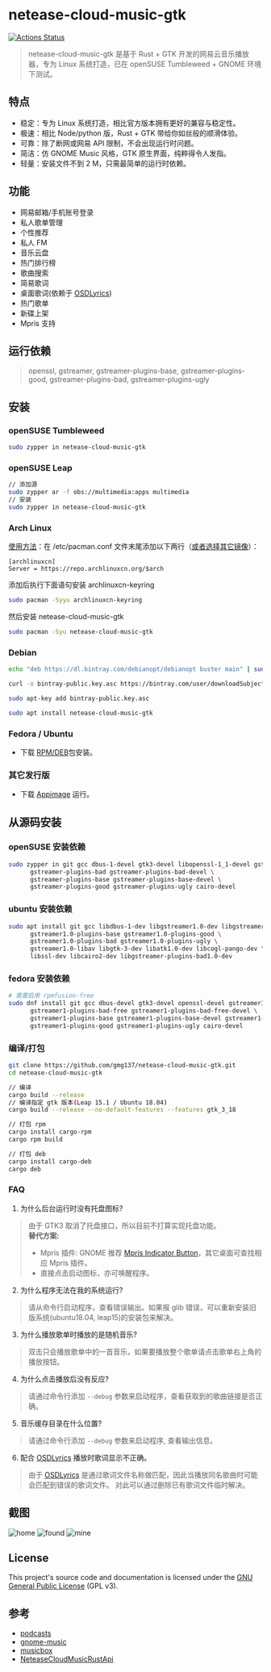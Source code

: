 # netease-cloud-music-gtk
[![Actions Status](https://github.com/gmg137/netease-cloud-music-gtk/workflows/CI/badge.svg)](https://github.com/gmg137/netease-cloud-music-gtk/actions)
> netease-cloud-music-gtk 是基于 Rust + GTK 开发的网易云音乐播放器，专为 Linux 系统打造，已在 openSUSE Tumbleweed + GNOME 环境下测试。

## 特点
- 稳定：专为 Linux 系统打造，相比官方版本拥有更好的兼容与稳定性。
- 极速：相比 Node/python 版，Rust + GTK 带给你如丝般的顺滑体验。
- 可靠：除了断网或网易 API 限制，不会出现运行时问题。
- 简洁：仿 GNOME Music 风格，GTK 原生界面，纯粹得令人发指。
- 轻量：安装文件不到 2 M，只需最简单的运行时依赖。

## 功能
- 网易邮箱/手机账号登录
- 私人歌单管理
- 个性推荐
- 私人 FM
- 音乐云盘
- 热门排行榜
- 歌曲搜索
- 简易歌词
- 桌面歌词(依赖于 [OSDLyrics](https://github.com/osdlyrics/osdlyrics))
- 热门歌单
- 新碟上架
- Mpris 支持

## 运行依赖
> openssl, gstreamer, gstreamer-plugins-base, gstreamer-plugins-good, gstreamer-plugins-bad, gstreamer-plugins-ugly

## 安装
### openSUSE Tumbleweed
```bash
sudo zypper in netease-cloud-music-gtk
```
### openSUSE Leap
```bash
// 添加源
sudo zypper ar -f obs://multimedia:apps multimedia
// 安装
sudo zypper in netease-cloud-music-gtk
```
### Arch Linux
[使用方法](https://www.archlinuxcn.org/archlinux-cn-repo-and-mirror/)：在 /etc/pacman.conf 文件末尾添加以下两行（[或者选择其它镜像](https://github.com/archlinuxcn/mirrorlist-repo)）：
```
[archlinuxcn]
Server = https://repo.archlinuxcn.org/$arch
```
添加后执行下面语句安装 archlinuxcn-keyring
```bash
sudo pacman -Syyu archlinuxcn-keyring
```
然后安装 netease-cloud-music-gtk
```bash
sudo pacman -Syu netease-cloud-music-gtk
```

### Debian
```bash
echo "deb https://dl.bintray.com/debianopt/debianopt buster main" | sudo tee -a /etc/apt/sources.list

curl -o bintray-public.key.asc https://bintray.com/user/downloadSubjectPublicKey?username=bintray

sudo apt-key add bintray-public.key.asc

sudo apt install netease-cloud-music-gtk
```
### Fedora / Ubuntu
- 下载 [RPM/DEB](https://gitee.com/gmg137/netease-cloud-music-gtk/releases)包安装。

### 其它发行版
- 下载 [Appimage](https://gitee.com/gmg137/netease-cloud-music-gtk/releases) 运行。

## 从源码安装
### openSUSE 安装依赖
```bash
sudo zypper in git gcc dbus-1-devel gtk3-devel libopenssl-1_1-devel gstreamer-devel \
      gstreamer-plugins-bad gstreamer-plugins-bad-devel \
      gstreamer-plugins-base gstreamer-plugins-base-devel \
      gstreamer-plugins-good gstreamer-plugins-ugly cairo-devel
```
### ubuntu 安装依赖
```bash
sudo apt install git gcc libdbus-1-dev libgstreamer1.0-dev libgstreamer-plugins-base1.0-dev \
      gstreamer1.0-plugins-base gstreamer1.0-plugins-good \
      gstreamer1.0-plugins-bad gstreamer1.0-plugins-ugly \
      gstreamer1.0-libav libgtk-3-dev libatk1.0-dev libcogl-pango-dev \
      libssl-dev libcairo2-dev libgstreamer-plugins-bad1.0-dev
```
### fedora 安装依赖
```bash
# 需要启用 rpmfusion-free
sudo dnf install git gcc dbus-devel gtk3-devel openssl-devel gstreamer1-devel \
      gstreamer1-plugins-bad-free gstreamer1-plugins-bad-free-devel \
      gstreamer1-plugins-base gstreamer1-plugins-base-devel gstreamer1-libav \
      gstreamer1-plugins-good gstreamer1-plugins-ugly cairo-devel
```

### 编译/打包
```bash
git clone https://github.com/gmg137/netease-cloud-music-gtk.git
cd netease-cloud-music-gtk

// 编译
cargo build --release
// 编译指定 gtk 版本(Leap 15.1 / Ubuntu 18.04)
cargo build --release --no-default-features --features gtk_3_18

// 打包 rpm
cargo install cargo-rpm
cargo rpm build

// 打包 deb
cargo install cargo-deb
cargo deb
```
### FAQ
1. 为什么后台运行时没有托盘图标?
> 由于 GTK3 取消了托盘接口，所以目前不打算实现托盘功能。<br>
> **替代方案:**
> - Mpris 插件: GNOME 推荐 [Mpris Indicator Button](https://extensions.gnome.org/extension/1379/mpris-indicator-button/)，其它桌面可查找相应 Mpris 插件。
> - 直接点击启动图标，亦可唤醒程序。
2. 为什么程序无法在我的系统运行?
> 请从命令行启动程序，查看错误输出。如果报 glib 错误，可以重新安装旧版系统(ubuntu18.04, leap15)的安装包来解决。
3. 为什么播放歌单时播放的是随机音乐?
> 双击只会播放歌单中的一首音乐，如果要播放整个歌单请点击歌单右上角的播放按钮。
4. 为什么点击播放后没有反应?
> 请通过命令行添加 ```--debug``` 参数来启动程序，查看获取到的歌曲链接是否正确。
5. 音乐缓存目录在什么位置?
> 请通过命令行添加 ```--debug``` 参数来启动程序, 查看输出信息。
6. 配合 [OSDLyrics](https://github.com/osdlyrics/osdlyrics) 播放时歌词显示不正确。
> 由于 [OSDLyrics](https://github.com/osdlyrics/osdlyrics) 是通过歌词文件名称做匹配，因此当播放同名歌曲时可能会匹配到错误的歌词文件。
> 对此可以通过删除已有歌词文件临时解决。

## 截图
![home](https://user-images.githubusercontent.com/6460323/74423902-fa996900-4e8b-11ea-915f-a4ec40bd2982.jpg)
![found](https://user-images.githubusercontent.com/6460323/74421939-c8d2d300-4e88-11ea-9b93-962ae80f5a11.png)
![mine](https://user-images.githubusercontent.com/6460323/74424004-29afda80-4e8c-11ea-9c16-af3f25525c9c.jpeg)

## License
This project's source code and documentation is licensed under the  [GNU General Public License](LICENSE) (GPL v3).

## 参考
- [podcasts](https://gitlab.gnome.org/World/podcasts)
- [gnome-music](https://gitlab.gnome.org/GNOME/gnome-music)
- [musicbox](https://github.com/darknessomi/musicbox)
- [NeteaseCloudMusicRustApi](https://github.com/Itanq/NeteaseCloudMusicRustApi)
